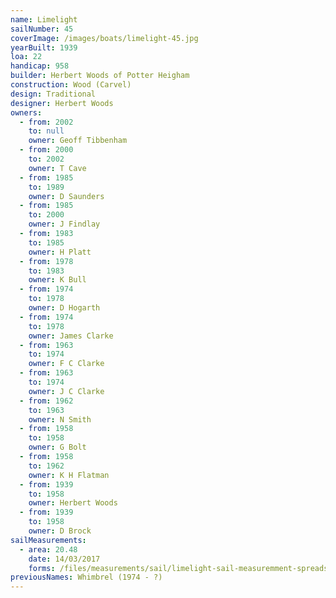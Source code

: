 ```yaml
---
name: Limelight
sailNumber: 45
coverImage: /images/boats/limelight-45.jpg
yearBuilt: 1939
loa: 22
handicap: 958
builder: Herbert Woods of Potter Heigham
construction: Wood (Carvel)
design: Traditional
designer: Herbert Woods
owners:
  - from: 2002
    to: null
    owner: Geoff Tibbenham
  - from: 2000
    to: 2002
    owner: T Cave
  - from: 1985
    to: 1989
    owner: D Saunders
  - from: 1985
    to: 2000
    owner: J Findlay
  - from: 1983
    to: 1985
    owner: H Platt
  - from: 1978
    to: 1983
    owner: K Bull
  - from: 1974
    to: 1978
    owner: D Hogarth
  - from: 1974
    to: 1978
    owner: James Clarke
  - from: 1963
    to: 1974
    owner: F C Clarke
  - from: 1963
    to: 1974
    owner: J C Clarke
  - from: 1962
    to: 1963
    owner: N Smith
  - from: 1958
    to: 1958
    owner: G Bolt
  - from: 1958
    to: 1962
    owner: K H Flatman
  - from: 1939
    to: 1958
    owner: Herbert Woods
  - from: 1939
    to: 1958
    owner: D Brock
sailMeasurements:
  - area: 20.48
    date: 14/03/2017
    forms: /files/measurements/sail/limelight-sail-measuremment-spreadsheet.xlsx
previousNames: Whimbrel (1974 - ?)
---
```

